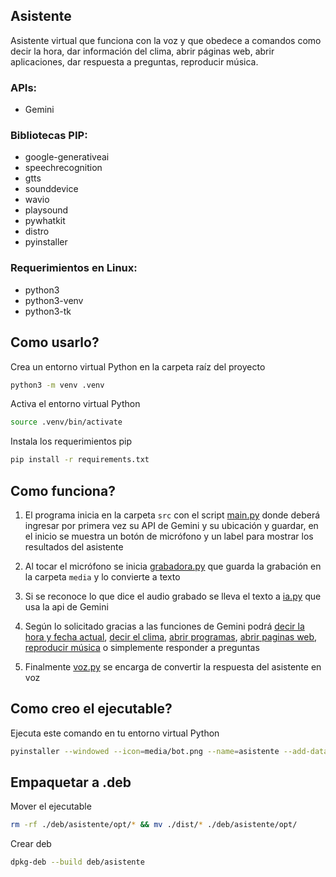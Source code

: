 ## Asistente
Asistente virtual que funciona con la voz y que obedece a comandos
como decir la hora, dar información del clima, abrir páginas web,
abrir aplicaciones, dar respuesta a preguntas, reproducir música.

### APIs:
- Gemini

### Bibliotecas PIP:
- google-generativeai
- speechrecognition
- gtts
- sounddevice
- wavio
- playsound
- pywhatkit
- distro
- pyinstaller

### Requerimientos en Linux:
- python3
- python3-venv
- python3-tk

## Como usarlo?
Crea un entorno virtual Python en la carpeta raíz del proyecto
```bash
python3 -m venv .venv
```
Activa el entorno virtual Python
```bash
source .venv/bin/activate
```
Instala los requerimientos pip
```bash
pip install -r requirements.txt
```

## Como funciona?
1. El programa inicia en la carpeta ```src``` con el script [main.py](src/main.py) donde deberá ingresar por primera vez su API de Gemini y su ubicación y guardar, en el inicio se muestra un botón de micrófono y un label para mostrar los resultados del asistente

2. Al tocar el micrófono se inicia [grabadora.py](src/grabadora.py) que guarda la grabación en la carpeta ```media``` y lo convierte a texto

3. Si se reconoce lo que dice el audio grabado se lleva el texto a [ia.py](src/ia.py) que usa la api de Gemini

4. Según lo solicitado gracias a las funciones de Gemini podrá [decir la hora y fecha actual](src/tiempo.py), [decir el clima](src/clima.py), [abrir programas](src/programas.py), [abrir paginas web](src/web.py), [reproducir música](src/musica.py) o simplemente responder a preguntas

5. Finalmente [voz.py](src/voz.py) se encarga de convertir la respuesta del asistente en voz

## Como creo el ejecutable?
Ejecuta este comando en tu entorno virtual Python
```bash
pyinstaller --windowed --icon=media/bot.png --name=asistente --add-data=media/bot.png:media --add-data=media/microfono.png:media --add-data=media/run.mp3:media --add-data=media/stop.mp3:media src/main.py
```
## Empaquetar a .deb
Mover el ejecutable
```bash
rm -rf ./deb/asistente/opt/* && mv ./dist/* ./deb/asistente/opt/
```
Crear deb
```bash
dpkg-deb --build deb/asistente
```